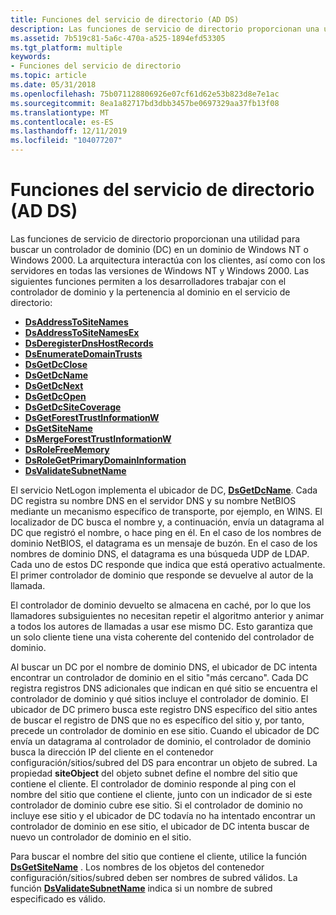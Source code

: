 ```yaml
---
title: Funciones del servicio de directorio (AD DS)
description: Las funciones de servicio de directorio proporcionan una utilidad para buscar un controlador de dominio (DC) en un dominio de Windows NT o Windows 2000.
ms.assetid: 7b519c81-5a6c-470a-a525-1894efd53305
ms.tgt_platform: multiple
keywords:
- Funciones del servicio de directorio
ms.topic: article
ms.date: 05/31/2018
ms.openlocfilehash: 75b071128806926e07cf61d62e53b823d8e7e1ac
ms.sourcegitcommit: 8ea1a82717bd3dbb3457be0697329aa37fb13f08
ms.translationtype: MT
ms.contentlocale: es-ES
ms.lasthandoff: 12/11/2019
ms.locfileid: "104077207"
---
```

# <a name="directory-service-functions-ad-ds"></a>Funciones del servicio de directorio (AD DS)

Las funciones de servicio de directorio proporcionan una utilidad para buscar un controlador de dominio (DC) en un dominio de Windows NT o Windows 2000. La arquitectura interactúa con los clientes, así como con los servidores en todas las versiones de Windows NT y Windows 2000. Las siguientes funciones permiten a los desarrolladores trabajar con el controlador de dominio y la pertenencia al dominio en el servicio de directorio:

-   [**DsAddressToSiteNames**](/windows/desktop/api/Dsgetdc/nf-dsgetdc-dsaddresstositenamesa)
-   [**DsAddressToSiteNamesEx**](/windows/desktop/api/Dsgetdc/nf-dsgetdc-dsaddresstositenamesexa)
-   [**DsDeregisterDnsHostRecords**](/windows/desktop/api/Dsgetdc/nf-dsgetdc-dsderegisterdnshostrecordsa)
-   [**DsEnumerateDomainTrusts**](/windows/desktop/api/Dsgetdc/nf-dsgetdc-dsenumeratedomaintrustsa)
-   [**DsGetDcClose**](/windows/desktop/api/Dsgetdc/nf-dsgetdc-dsgetdcclosew)
-   [**DsGetDcName**](/windows/desktop/api/DsGetDC/nf-dsgetdc-dsgetdcnamea)
-   [**DsGetDcNext**](/windows/desktop/api/Dsgetdc/nf-dsgetdc-dsgetdcnexta)
-   [**DsGetDcOpen**](/windows/desktop/api/Dsgetdc/nf-dsgetdc-dsgetdcopena)
-   [**DsGetDcSiteCoverage**](/windows/desktop/api/Dsgetdc/nf-dsgetdc-dsgetdcsitecoveragea)
-   [**DsGetForestTrustInformationW**](/windows/desktop/api/Dsgetdc/nf-dsgetdc-dsgetforesttrustinformationw)
-   [**DsGetSiteName**](/windows/desktop/api/Dsgetdc/nf-dsgetdc-dsgetsitenamea)
-   [**DsMergeForestTrustInformationW**](/windows/desktop/api/Dsgetdc/nf-dsgetdc-dsmergeforesttrustinformationw)
-   [**DsRoleFreeMemory**](/windows/desktop/api/Dsrole/nf-dsrole-dsrolefreememory)
-   [**DsRoleGetPrimaryDomainInformation**](/windows/desktop/api/Dsrole/nf-dsrole-dsrolegetprimarydomaininformation)
-   [**DsValidateSubnetName**](/windows/desktop/api/Dsgetdc/nf-dsgetdc-dsvalidatesubnetnamea)

El servicio NetLogon implementa el ubicador de DC, [**DsGetDcName**](/windows/desktop/api/DsGetDC/nf-dsgetdc-dsgetdcnamea). Cada DC registra su nombre DNS en el servidor DNS y su nombre NetBIOS mediante un mecanismo específico de transporte, por ejemplo, en WINS. El localizador de DC busca el nombre y, a continuación, envía un datagrama al DC que registró el nombre, o hace ping en él. En el caso de los nombres de dominio NetBIOS, el datagrama es un mensaje de buzón. En el caso de los nombres de dominio DNS, el datagrama es una búsqueda UDP de LDAP. Cada uno de estos DC responde que indica que está operativo actualmente. El primer controlador de dominio que responde se devuelve al autor de la llamada.

El controlador de dominio devuelto se almacena en caché, por lo que los llamadores subsiguientes no necesitan repetir el algoritmo anterior y animar a todos los autores de llamadas a usar ese mismo DC. Esto garantiza que un solo cliente tiene una vista coherente del contenido del controlador de dominio.

Al buscar un DC por el nombre de dominio DNS, el ubicador de DC intenta encontrar un controlador de dominio en el sitio "más cercano". Cada DC registra registros DNS adicionales que indican en qué sitio se encuentra el controlador de dominio y qué sitios incluye el controlador de dominio. El ubicador de DC primero busca este registro DNS específico del sitio antes de buscar el registro de DNS que no es específico del sitio y, por tanto, precede un controlador de dominio en ese sitio. Cuando el ubicador de DC envía un datagrama al controlador de dominio, el controlador de dominio busca la dirección IP del cliente en el contenedor configuración/sitios/subred del DS para encontrar un objeto de subred. La propiedad **siteObject** del objeto subnet define el nombre del sitio que contiene el cliente. El controlador de dominio responde al ping con el nombre del sitio que contiene el cliente, junto con un indicador de si este controlador de dominio cubre ese sitio. Si el controlador de dominio no incluye ese sitio y el ubicador de DC todavía no ha intentado encontrar un controlador de dominio en ese sitio, el ubicador de DC intenta buscar de nuevo un controlador de dominio en el sitio.

Para buscar el nombre del sitio que contiene el cliente, utilice la función [**DsGetSiteName**](/windows/desktop/api/Dsgetdc/nf-dsgetdc-dsgetsitenamea) . Los nombres de los objetos del contenedor configuración/sitios/subred deben ser nombres de subred válidos. La función [**DsValidateSubnetName**](/windows/desktop/api/Dsgetdc/nf-dsgetdc-dsvalidatesubnetnamea) indica si un nombre de subred especificado es válido.

 

 




